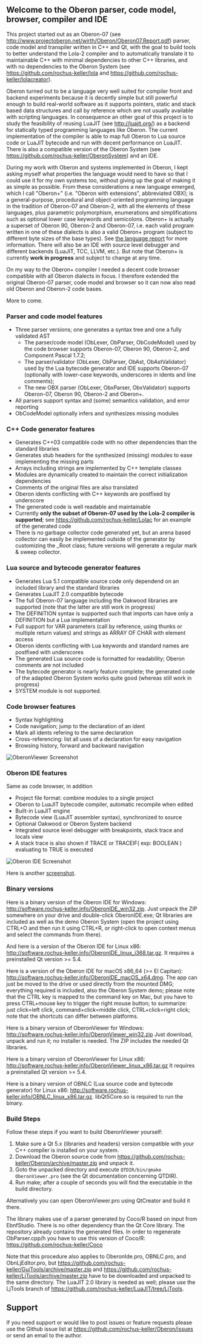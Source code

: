 ## Welcome to the Oberon parser, code model, browser, compiler and IDE

This project started out as an Oberon-07 (see http://www.projectoberon.net/wirth/Oberon/Oberon07.Report.pdf) parser, code model and transpiler written in C++ and Qt, with the goal to build tools to better understand the Lola-2 compiler and to automatically translate it to maintainable C++ with minimal dependencies to other C++ libraries, and with no dependencies to the Oberon System (see https://github.com/rochus-keller/lola and https://github.com/rochus-keller/lolacreator).

Oberon turned out to be a language very well suited for compiler front and backend experiments because it is decently simple but still powerful enough to build real-world software as it supports pointers, static and stack based data structures and call by reference which are not usually available with scripting languages. In consequence an other goal of this project is to study the feasibility of reusing LuaJIT (see http://luajit.org/) as a backend for statically typed programming languages like Oberon. The current implementation of the compiler is able to map full Oberon to Lua source code or LuaJIT bytecode and run with decent performance on LuaJIT. There is also a compatible version of the Oberon System (see https://github.com/rochus-keller/OberonSystem) and an IDE.

During my work with Oberon and systems implemented in Oberon, I kept asking myself what properties the language would need to have so that I could use it for my own systems too, without giving up the goal of making it as simple as possible. From these considerations a new language emerged, which I call "Oberon+" (i.e. "Oberon with extensions", abbreviated OBX); is a general-purpose, procedural and object-oriented programming language in the tradition of Oberon-07 and Oberon-2, with all the elements of these languages, plus parametric polymorphism, enumerations and simplifications such as optional lower case keywords and semicolons. Oberon+ is actually a superset of Oberon 90, Oberon-2 and Oberon-07, i.e. each valid program written in one of these dialects is also a valid Oberon+ program (subject to different byte sizes of the base types). See [the language report](documentation/The_Programming_Language_Oberon+.adoc) for more information. There will also be an IDE with source level debugger and different backends (LuaJIT, TCC, LLVM, etc.). But note that Oberon+ is currently **work in progress** and subject to change at any time. 

On my way to the Oberon+ compiler I needed a decent code browser compatible with all Oberon dialects in focus. I therefore extended the original Oberon-07 parser, code model and browser so it can now also read old Oberon and Oberon-2 code bases.  

More to come.

### Parser and code model features

- Three parser versions; one generates a syntax tree and one a fully validated AST
  - The parser/code model (ObLexer, ObParser, ObCodeModel) used by the code browser supports Oberon-07, Oberon 90, Oberon-2, and Component Pascal 1.7.2;
  - The parser/validator (ObLexer, ObParser, ObAst, ObAstValidator) used by the Lua bytecode generator and IDE supports Oberon-07 (optionally with lower-case keywords, underscores in idents and line comments);
  - The new OBX parser (ObLexer, ObxParser, ObxValidator) supports Oberon-07, Oberon 90, Oberon-2 and Oberon+.
- All parsers support syntax and (some) semantics validation, and error reporting
- ObCodeModel optionally infers and synthesizes missing modules

### C++ Code generator features

- Generates C++03 compatible code with no other dependencies than the standard libraries
- Generates stub headers for the synthesized (missing) modules to ease implementing the missing parts
- Arrays including strings are implemented by C++ template classes
- Modules are dynamically created to maintain the correct initialization dependencies
- Comments of the original files are also translated
- Oberon idents conflicting with C++ keywords are postfixed by underscore
- The generated code is well readable and maintainable
- Currently **only the subset of Oberon-07 used by the Lola-2 compiler is supported**; see https://github.com/rochus-keller/Lolac for an example of the generated code
- There is no garbage collector code generated yet, but an arena based collector can easily be implemented outside of the generator by customizing the _Root class; future versions will generate a regular mark & sweep collector.

### Lua source and bytecode generator features

- Generates Lua 5.1 compatible source code only dependend on an included library and the standard libraries
- Generates LuaJIT 2.0 compatible bytecode
- The full Oberon-07 language including the Oakwood libraries are supported (note that the latter are still work in progress)
- The DEFINITION syntax is supported such that imports can have only a DEFINITION but a Lua implementation
- Full support for VAR parameters (call by reference, using thunks or multiple return values) and strings as ARRAY OF CHAR with element access
- Oberon idents conflicting with Lua keywords and standard names are postfixed with underscores
- The generated Lua source code is formatted for readability; Oberon comments are not included
- The bytecode generator is nearly feature complete; the generated code of the adapted Oberon System works quite good (whereas still work in progress) 
- SYSTEM module is not supported.

### Code browser features

- Syntax highlighting
- Code navigation; jump to the declaration of an ident
- Mark all idents refering to the same declaration
- Cross-referencing: list all uses of a declaration for easy navigation
- Browsing history, forward and backward navigation


![OberonViewer Screenshot](http://software.rochus-keller.info/oberonviewer_screenshot_1.png)

### Oberon IDE features

Same as code browser, in addition

- Project file format: combine modules to a single project
- Oberon to LuaJIT bytecode compiler, automatic recompile when edited
- Built-in LuaJIT engine
- Bytecode view (LuaJIT assembler syntax), synchronized to source
- Optional Oakwood or Oberon System backend
- Integrated source level debugger with breakpoints, stack trace and locals view
- A stack trace is also shown if TRACE or TRACEIF( exp: BOOLEAN ) evaluating to TRUE is executed


![Oberon IDE Screenshot](http://software.rochus-keller.info/screenshot_oberon_system_in_debugger.png)


Here is another [screenshot](http://software.rochus-keller.info/screenshot_oberon_ide_0.5.1.png).



### Binary versions

Here is a binary version of the Oberon IDE for Windows: http://software.rochus-keller.info/OberonIDE_win32.zip.
Just unpack the ZIP somewhere on your drive and double-click OberonIDE.exe; Qt libraries are included as well as the demo Oberon System (open the project using CTRL+O and then run it using CTRL+R, or right-click to open context menus and select the commands from there).

And here is a version of the Oberon IDE for Linux x86: http://software.rochus-keller.info/OberonIDE_linux_i368.tar.gz.
It requires a preinstalled Qt version >= 5.4.

Here is a version of the Oberon IDE for macOS x86_64 (>= El Capitan): http://software.rochus-keller.info/OberonIDE_macOS_x64.dmg.
The app can just be moved to the drive or used directly from the mounted DMG; everything required is included, also the Oberon System demo; please note that the CTRL key is mapped to the command key on Mac, but you have to press CTRL+mouse key to trigger the right mouse button; to summarize: just click=left click, command+click=middle click, CTRL+click=right click; note that the shortcuts can differ between platforms.


Here is a binary version of OberonViewer for Windows: http://software.rochus-keller.info/OberonViewer_win32.zip
Just download, unpack and run it; no installer is needed. The ZIP includes the needed Qt libraries.

Here is a binary version of OberonViewer for Linux x86: http://software.rochus-keller.info/OberonViewer_linux_x86.tar.gz
It requires a preinstalled Qt version >= 5.4.


Here is a binary version of OBNLC (Lua source code and bytecode generator) for Linux x86: http://software.rochus-keller.info/OBNLC_linux_x86.tar.gz. 
libQt5Core.so is required to run the binary.


### Build Steps

Follow these steps if you want to build OberonViewer yourself:

1. Make sure a Qt 5.x (libraries and headers) version compatible with your C++ compiler is installed on your system.
1. Download the Oberon source code from https://github.com/rochus-keller/Oberon/archive/master.zip and unpack it.
1. Goto the unpacked directory and execute `QTDIR/bin/qmake OberonViewer.pro` (see the Qt documentation concerning QTDIR).
1. Run make; after a couple of seconds you will find the executable in the build directory.

Alternatively you can open OberonViewer.pro using QtCreator and build it there.

The library makes use of a parser generated by Coco/R based on input from EbnfStudio. There is no other dependency than the Qt Core library.
The repository already contains the generated files. In order to regenerate ObParser.cpp/h you have to use this version of Coco/R: https://github.com/rochus-keller/Coco

Note that this procedure also applies to OberonIde.pro, OBNLC.pro, and ObnLjEditor.pro, but https://github.com/rochus-keller/GuiTools/archive/master.zip and https://github.com/rochus-keller/LjTools/archive/master.zip have to be downloaded and unpacked to the same directory. The LuaJIT 2.0 library is needed as well; please use the LjTools branch of https://github.com/rochus-keller/LuaJIT/tree/LjTools.

## Support
If you need support or would like to post issues or feature requests please use the Github issue list at https://github.com/rochus-keller/Oberon/issues or send an email to the author.




